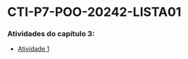 # CTI-P7-POO-20242-LISTA01
### Atividades do capítulo 3:
- [Atividade 1](CAP03/EXERCICIOS-RESOLVIDOS/EXE01/src/br/edu/principal)
